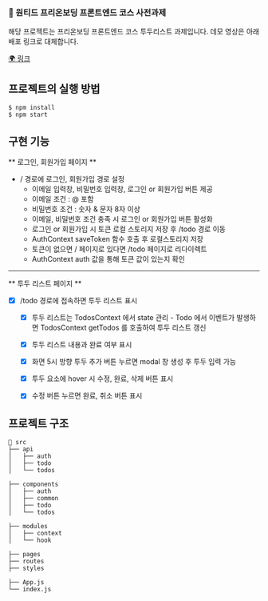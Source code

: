 ### 📙 원티드 프리온보딩 프론트엔드 코스 사전과제

해당 프로젝트는 프리온보딩 프론트엔드 코스 투두리스트 과제입니다.
데모 영상은 아래 배포 링크로 대체합니다.

[🌍 링크](https://wantedtodolist.herokuapp.com)

## 프로젝트의 실행 방법
```command
$ npm install
$ npm start
```
## 구현 기능
** 로그인, 회원가입 페이지 **
- / 경로에 로그인, 회원가입 경로 설정
  - 이메일 입력창, 비밀번호 입력창, 로그인 or 회원가입 버튼 제공
  - 이메일 조건 : @ 포함
  - 비밀번호 조건 : 숫자 & 문자 8자 이상
  - 이메일, 비밀번호 조건 충족 시 로그인 or 회원가입 버튼 활성화
  - 로그인 or 회원가입 시 토큰 로컬 스토리지 저장 후 /todo 경로 이동
   - AuthContext saveToken 함수 호출 후 로컬스토리지 저장
  - 토큰이 없으면 / 페이지로 있다면 /todo 페이지로 리다이렉트
   - AuthContext auth 값을 통해 토큰 값이 있는지 확인
---
** 투두 리스트 페이지 **
- [x] /todo 경로에 접속하면 투두 리스트 표시
  - [x] 투두 리스트는 TodosContext 에서 state 관리
        - Todo 에서 이벤트가 발생하면 TodosContext getTodos 를 호출하여 투두 리스트 갱신 
  - [x] 투두 리스트 내용과 완료 여부 표시
  - [x] 화면 5시 방향 투두 추가 버튼 누르면 modal 창 생성 후 투두 입력 가능
  - [x] 투두 요소에 hover 시 수정, 완료, 삭제 버튼 표시
  - [x] 수정 버튼 누르면 완료, 취소 버튼 표시
        
        
## 프로젝트 구조
```
📁 src
├── api
│   ├── auth
│   ├── todo
│   └── todos

├── components
│   ├── auth
│   ├── common
│   ├── todo
│   └── todos

├── modules
│   ├── context
│   └── hook

├── pages
├── routes
├── styles

├── App.js
└── index.js
```
